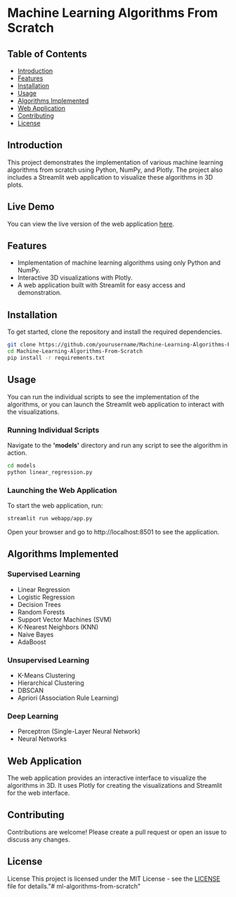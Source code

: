 
# Machine Learning Algorithms From Scratch


## Table of Contents
- [Introduction](#introduction)
- [Features](#features)
- [Installation](#installation)
- [Usage](#usage)
- [Algorithms Implemented](#algorithms-implemented)
- [Web Application](#web-application)
- [Contributing](#contributing)
- [License](#license)

## Introduction

This project demonstrates the implementation of various machine learning algorithms from scratch using Python, NumPy, and Plotly. The project also includes a Streamlit web application to visualize these algorithms in 3D plots.

## Live Demo

You can view the live version of the web application [here](https://ml-algorithms-from-scratch-lnvbwmqcoy5ds2vzmrbf7w.streamlit.app/).

## Features

- Implementation of machine learning algorithms using only Python and NumPy.
- Interactive 3D visualizations with Plotly.
- A web application built with Streamlit for easy access and demonstration.


## Installation
To get started, clone the repository and install the required dependencies.

```bash
git clone https://github.com/yourusername/Machine-Learning-Algorithms-From-Scratch.git
cd Machine-Learning-Algorithms-From-Scratch
pip install -r requirements.txt
```

    
## Usage

You can run the individual scripts to see the implementation of the algorithms, or you can launch the Streamlit web application to interact with the visualizations.

###  Running Individual Scripts
Navigate to the **'models'** directory and run any script to see the algorithm in action.

```bash
cd models
python linear_regression.py
```

### Launching the Web Application
To start the web application, run:

```bash
streamlit run webapp/app.py
```
Open your browser and go to http://localhost:8501 to see the application.


## Algorithms Implemented

### Supervised Learning
* Linear Regression
* Logistic Regression
* Decision Trees
* Random Forests
* Support Vector Machines (SVM)
* K-Nearest Neighbors (KNN)
* Naive Bayes
* AdaBoost

### Unsupervised Learning
* K-Means Clustering
* Hierarchical Clustering
* DBSCAN
* Apriori (Association Rule Learning)
### Deep Learning
* Perceptron (Single-Layer Neural Network)
* Neural Networks
## Web Application
The web application provides an interactive interface to visualize the algorithms in 3D. It uses Plotly for creating the visualizations and Streamlit for the web interface.

## Contributing
Contributions are welcome! Please create a pull request or open an issue to discuss any changes.
## License

License
This project is licensed under the MIT License - see the [LICENSE](https://choosealicense.com/licenses/mit/)
 file for details."# ml-algorithms-from-scratch" 
